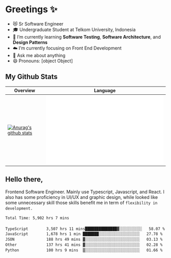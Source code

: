 # Greetings ✨
- 😻 Sr Software Engineer
- 🎓 Undergraduate Student at Telkom University, Indonesia
- 🌱 I’m currently learning **Software Testing**, **Software Architecture**, and **Design Patterns**
- ☁️ I’m currently focusing on Front End Development
- 💬 Ask me about anything
- 😄 Pronouns: [object Object]

## My Github Stats

| Overview | Language |
| --- | --- |
|[![Anurag's github stats](https://github-readme-stats.vercel.app/api?username=abui-am&count_private=true)](https://github.com/anuraghazra/github-readme-stats)|![Language](https://raw.githubusercontent.com/abui-am/stats/c6455f656dfce7acd3951e5ec5b25d72af0b2ee3/generated/languages.svg)|

## Hello there, 
Frontend Software Engineer. 
Mainly use Typescript, Javascript, and React. I also has some proficiency in UI/UX and graphic design, while looked like some unnecessary skill those skills benefit me in term of `flexibility in development.`


<!--START_SECTION:waka-->

```txt
Total Time: 5,902 hrs 7 mins

TypeScript        3,507 hrs 11 mins██████████████▓░░░░░░░░░░   58.07 %
JavaScript        1,678 hrs 1 min ███████░░░░░░░░░░░░░░░░░░   27.78 %
JSON              188 hrs 49 mins ▓░░░░░░░░░░░░░░░░░░░░░░░░   03.13 %
Other             137 hrs 41 mins ▓░░░░░░░░░░░░░░░░░░░░░░░░   02.28 %
Python            100 hrs 9 mins  ▒░░░░░░░░░░░░░░░░░░░░░░░░   01.66 %
```

<!--END_SECTION:waka-->
